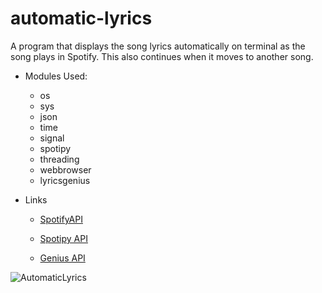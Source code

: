 # automatic-lyrics
A program that displays the song lyrics automatically on terminal as the song plays in Spotify. This also continues when it moves to another song.

* Modules Used:
  - os
  - sys
  - json
  - time
  - signal
  - spotipy
  - threading
  - webbrowser
  - lyricsgenius

* Links
  - [SpotifyAPI](https://www.youtube.com/redirectevent=video_description&redir_token=QUFFLUhqbDRMY29HLVJfSVRpOGZ0akRHRnF2OU1XRm9QZ3xBQ3Jtc0trTWw5NEpYQzRXZUdBT1RQYlJ0Tk5HWGlSN1UyeF9GN2FaZ2dNOFpFOTlSRzNrRVQxeWJ2OFBKcmJuR0FRd0h1M04teURGX01OTGlvakl4SkFDZFlaVV9RbG1wdTVwOEJyZ05RckE2QU03UEhKX09iVQ&q=https%3A%2F%2Fdeveloper.spotify.com%2Fdocumentation%2Fweb-api%2F)

  - [Spotipy API](https://www.youtube.com/redirect?event=video_description&redir_token=QUFFLUhqbG9WSWt4WEw5TDNVb1luM29pSUNvMWUtMVY5d3xBQ3Jtc0trZ1drSVZ1bVJtanV5OUVaU05VY2RLS1NhNzNQa0RwRVA3NXVwR0xaTElqVUxycERxWlJWYURWZHNQY0cwUUtzN3BRckhUZHE3akdnbVEtVVI5R3ZaSXd6a2VGUzdlVDV0Ql8xZk45ekZVVWd4Q19rOA&q=https%3A%2F%2Fspotipy.readthedocs.io%2Fen%2F2.16.1%2F)

  - [Genius API](https://www.youtube.com/redirect?event=video_description&redir_token=QUFFLUhqazhGRWZGZzRYeW9GY2NmWjgwb0xFNmlRblhEZ3xBQ3Jtc0ttTm5nX25oYl9uRGxIdUdrM2pjSHU0Y19OWWxBdEl6NDVwTW9kLWxLVDB1akZJYjlpWGtsOFBWWGx0NEstaWV0dnVReEV6N29jRHE1Y3FiS0VuLWlDdkR0NlZWbjBUWF9lS0VWTTE5WC1DRHdvZ0Q0NA&q=https%3A%2F%2Fgenius.com%2Fapi-clients)

![AutomaticLyrics](https://user-images.githubusercontent.com/92326140/147432718-8948a04e-2069-45cd-bedb-3f1985274dbf.jpg)
